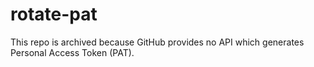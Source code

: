 # rotate-pat

This repo is archived because GitHub provides no API which generates Personal Access Token (PAT). 
